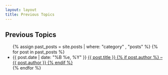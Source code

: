 ```yaml
---
layout: layout
title: Previous Topics
---
```


<section class="content">

Previous Topics
===============

<ul class="listing">
{% assign past_posts = site.posts | where: "category" , "posts" %}
{% for post in past_posts %}
<li>
<span>{{ post.date | date: "%B %e, %Y" }}</span>
<a href="{{ site.url }}{{ post.url }}">
{{ post.title }} {% if post.author %} &ndash; {{ post.author }} {% endif %}
</a></li>
{% endfor %}
</ul>

</section>
